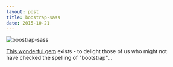 ```yaml
---
layout: post
title: boostrap-sass
date: 2015-10-21
---
```


![boostrap-sass]({{site.github.url}}/images/2015-q4/boostrap-sass.png)

[This wonderful gem](https://rubygems.org/gems/boostrap-sass) exists - to delight those of us who might not have checked the spelling of "bootstrap"...